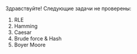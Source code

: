 Здравствуйте!
Следующие задачи не проверены:
1) RLE
2) Hamming
3) Caesar
4) Brude force & Hash
5) Boyer Moore
